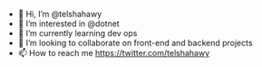 - 👋 Hi, I’m @telshahawy
- 👀 I’m interested in @dotnet
- 🌱 I’m currently learning dev ops
- 💞️ I’m looking to collaborate on front-end and backend projects
- 📫 How to reach me https://twitter.com/telshahawy

<!---
telshahawy/telshahawy is a ✨ special ✨ repository because its `README.md` (this file) appears on your GitHub profile.
You can click the Preview link to take a look at your changes.
--->
